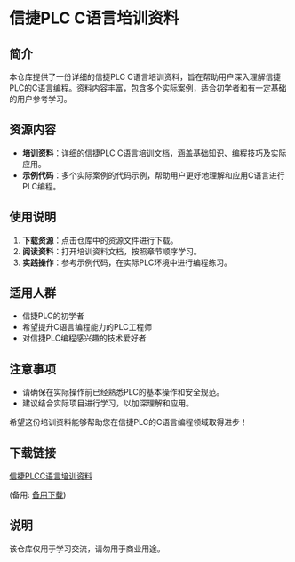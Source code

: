 # 信捷PLC C语言培训资料

## 简介

本仓库提供了一份详细的信捷PLC C语言培训资料，旨在帮助用户深入理解信捷PLC的C语言编程。资料内容丰富，包含多个实际案例，适合初学者和有一定基础的用户参考学习。

## 资源内容

- **培训资料**：详细的信捷PLC C语言培训文档，涵盖基础知识、编程技巧及实际应用。
- **示例代码**：多个实际案例的代码示例，帮助用户更好地理解和应用C语言进行PLC编程。

## 使用说明

1. **下载资源**：点击仓库中的资源文件进行下载。
2. **阅读资料**：打开培训资料文档，按照章节顺序学习。
3. **实践操作**：参考示例代码，在实际PLC环境中进行编程练习。

## 适用人群

- 信捷PLC的初学者
- 希望提升C语言编程能力的PLC工程师
- 对信捷PLC编程感兴趣的技术爱好者

## 注意事项

- 请确保在实际操作前已经熟悉PLC的基本操作和安全规范。
- 建议结合实际项目进行学习，以加深理解和应用。

希望这份培训资料能够帮助您在信捷PLC的C语言编程领域取得进步！

## 下载链接
[信捷PLCC语言培训资料](https://pan.quark.cn/s/06cd0b608d4c) 

(备用: [备用下载](https://pan.baidu.com/s/1dNxe1DrPuHV3_s39vOrDRg?pwd=1234))

## 说明

该仓库仅用于学习交流，请勿用于商业用途。

